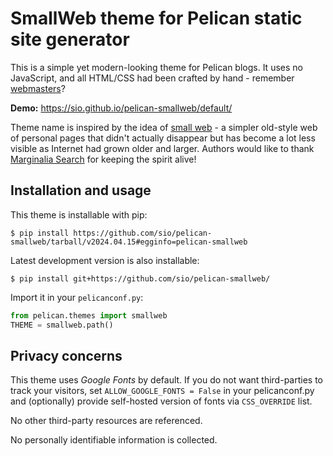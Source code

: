 # SmallWeb theme for Pelican static site generator

This is a simple yet modern-looking theme for Pelican blogs. It uses no
JavaScript, and all HTML/CSS had been crafted by hand - remember [webmasters]?

**Demo:** <https://sio.github.io/pelican-smallweb/default/>

Theme name is inspired by the idea of [small web] - a simpler old-style web of
personal pages that didn't actually disappear but has become a lot less
visible as Internet had grown older and larger.
Authors would like to thank [Marginalia Search] for keeping the spirit alive!

[webmasters]: https://justinjackson.ca/webmaster/
[small web]: https://felix.plesoianu.ro/web/in-the-small.html
[Marginalia Search]: https://search.marginalia.nu/


## Installation and usage

This theme is installable with pip:

```
$ pip install https://github.com/sio/pelican-smallweb/tarball/v2024.04.15#egginfo=pelican-smallweb
```

Latest development version is also installable:

```
$ pip install git+https://github.com/sio/pelican-smallweb/
```

Import it in your `pelicanconf.py`:

```python
from pelican.themes import smallweb
THEME = smallweb.path()
```

[PyPI]: https://pypi.org/project/pelican-theme-smallweb/


## Privacy concerns

This theme uses *Google Fonts* by default. If you do not want third-parties to
track your visitors, set `ALLOW_GOOGLE_FONTS = False` in your pelicanconf.py
and (optionally) provide self-hosted version of fonts via `CSS_OVERRIDE` list.

No other third-party resources are referenced.

No personally identifiable information is collected.
